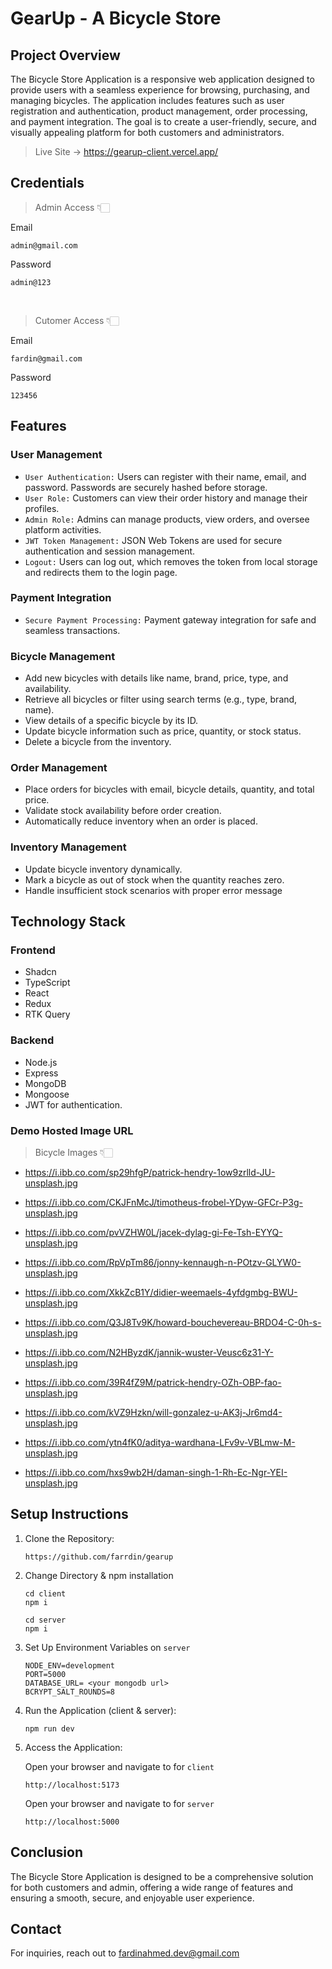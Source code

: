 # GearUp - A Bicycle Store

## Project Overview

The Bicycle Store Application is a responsive web application designed to provide users with a seamless experience for browsing, purchasing, and managing bicycles. The application includes features such as user registration and authentication, product management, order processing, and payment integration. The goal is to create a user-friendly, secure, and visually appealing platform for both customers and administrators.

> Live Site -> https://gearup-client.vercel.app/

## Credentials

> Admin Access 👇🏻

Email

```
admin@gmail.com
```

Password

```
admin@123
```

<br>

> Cutomer Access 👇🏻

Email

```
fardin@gmail.com
```

Password

```
123456
```

## Features

### User Management

- `User Authentication:` Users can register with their name, email, and password. Passwords are securely hashed before storage.
- `User Role:` Customers can view their order history and manage their profiles.
- `Admin Role:` Admins can manage products, view orders, and oversee platform activities.
- `JWT Token Management:` JSON Web Tokens are used for secure authentication and session management.
- `Logout:` Users can log out, which removes the token from local storage and redirects them to the login page.

### Payment Integration

- `Secure Payment Processing:` Payment gateway integration for safe and seamless transactions.

### Bicycle Management

- Add new bicycles with details like name, brand, price, type, and availability.
- Retrieve all bicycles or filter using search terms (e.g., type, brand, name).
- View details of a specific bicycle by its ID.
- Update bicycle information such as price, quantity, or stock status.
- Delete a bicycle from the inventory.

### Order Management

- Place orders for bicycles with email, bicycle details, quantity, and total price.
- Validate stock availability before order creation.
- Automatically reduce inventory when an order is placed.

### Inventory Management

- Update bicycle inventory dynamically.
- Mark a bicycle as out of stock when the quantity reaches zero.
- Handle insufficient stock scenarios with proper error message

## Technology Stack

### Frontend

- Shadcn
- TypeScript
- React
- Redux
- RTK Query

### Backend

- Node.js
- Express
- MongoDB
- Mongoose
- JWT for authentication.

### Demo Hosted Image URL

> Bicycle Images 👇🏻

- https://i.ibb.co.com/sp29hfgP/patrick-hendry-1ow9zrlld-JU-unsplash.jpg
- https://i.ibb.co.com/CKJFnMcJ/timotheus-frobel-YDyw-GFCr-P3g-unsplash.jpg
- https://i.ibb.co.com/pvVZHW0L/jacek-dylag-gi-Fe-Tsh-EYYQ-unsplash.jpg
- https://i.ibb.co.com/RpVpTm86/jonny-kennaugh-n-POtzv-GLYW0-unsplash.jpg

- https://i.ibb.co.com/XkkZcB1Y/didier-weemaels-4yfdgmbg-BWU-unsplash.jpg
- https://i.ibb.co.com/Q3J8Tv9K/howard-bouchevereau-BRDO4-C-0h-s-unsplash.jpg
- https://i.ibb.co.com/N2HByzdK/jannik-wuster-Veusc6z31-Y-unsplash.jpg
- https://i.ibb.co.com/39R4fZ9M/patrick-hendry-OZh-OBP-fao-unsplash.jpg
- https://i.ibb.co.com/kVZ9Hzkn/will-gonzalez-u-AK3j-Jr6md4-unsplash.jpg
- https://i.ibb.co.com/ytn4fK0/aditya-wardhana-LFv9v-VBLmw-M-unsplash.jpg
- https://i.ibb.co.com/hxs9wb2H/daman-singh-1-Rh-Ec-Ngr-YEI-unsplash.jpg

## Setup Instructions

1. Clone the Repository:

   ```
   https://github.com/farrdin/gearup
   ```

2. Change Directory & npm installation

   ```
   cd client
   npm i
   ```

   ```
   cd server
   npm i
   ```

3. Set Up Environment Variables on `server`

   ```
   NODE_ENV=development
   PORT=5000
   DATABASE_URL= <your mongodb url>
   BCRYPT_SALT_ROUNDS=8
   ```

4. Run the Application (client & server):
   ```
   npm run dev
   ```
5. Access the Application:

   Open your browser and navigate to for `client`

   ```
   http://localhost:5173
   ```

   Open your browser and navigate to for `server`

   ```
   http://localhost:5000
   ```

## Conclusion

The Bicycle Store Application is designed to be a comprehensive solution for both customers and admin, offering a wide range of features and ensuring a smooth, secure, and enjoyable user experience.

## Contact

For inquiries, reach out to fardinahmed.dev@gmail.com
